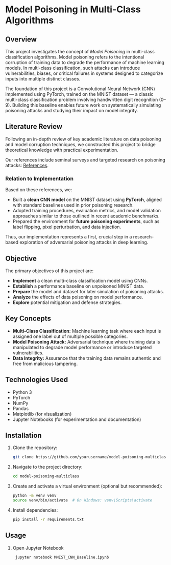 # Model Poisoning in Multi-Class Algorithms

## Overview

This project investigates the concept of *Model Poisoning* in multi-class classification algorithms. Model poisoning refers to the intentional corruption of training data to degrade the performance of machine learning models. In multi-class classification, such attacks can introduce vulnerabilities, biases, or critical failures in systems designed to categorize inputs into multiple distinct classes.

The foundation of this project is a Convolutional Neural Network (CNN) implemented using PyTorch, trained on the MNIST dataset — a classic multi-class classification problem involving handwritten digit recognition (0–9). Building this baseline enables future work on systematically simulating poisoning attacks and studying their impact on model integrity.

## Literature Review

Following an in-depth review of key academic literature on data poisoning and model corruption techniques, we constructed this project to bridge theoretical knowledge with practical experimentation. 

Our references include seminal surveys and targeted research on poisoning attacks: [References](References.md).

### Relation to Implementation

Based on these references, we:
- Built a **clean CNN model** on the MNIST dataset using **PyTorch**, aligned with standard baselines used in prior poisoning research.
- Adopted training procedures, evaluation metrics, and model validation approaches similar to those outlined in recent academic benchmarks.
- Prepared the environment for **future poisoning experiments**, such as label flipping, pixel perturbation, and data injection.

Thus, our implementation represents a first, crucial step in a research-based exploration of adversarial poisoning attacks in deep learning.

## Objective

The primary objectives of this project are:

- **Implement** a clean multi-class classification model using CNNs.
- **Establish** a performance baseline on unpoisoned MNIST data.
- **Prepare** the model and dataset for later simulation of poisoning attacks.
- **Analyze** the effects of data poisoning on model performance.
- **Explore** potential mitigation and defense strategies.

## Key Concepts

- **Multi-Class Classification:** Machine learning task where each input is assigned one label out of multiple possible categories.
- **Model Poisoning Attack:** Adversarial technique where training data is manipulated to degrade model performance or introduce targeted vulnerabilities.
- **Data Integrity:** Assurance that the training data remains authentic and free from malicious tampering.

## Technologies Used

- Python 3
- PyTorch
- NumPy
- Pandas
- Matplotlib (for visualization)
- Jupyter Notebooks (for experimentation and documentation)

## Installation

1. Clone the repository:
    ```bash
    git clone https://github.com/yourusername/model-poisoning-multiclass.git
    

2. Navigate to the project directory:
    ```bash
    cd model-poisoning-multiclass
    

3. Create and activate a virtual environment (optional but recommended):
    ```bash
    python -m venv venv
    source venv/bin/activate  # On Windows: venv\Scripts\activate

4. Install dependencies:
    ```bash
    pip install -r requirements.txt    


## Usage

1. Open Jupyter Notebook 
   ```bash
    jupyter notebook MNIST_CNN_Baseline.ipynb


